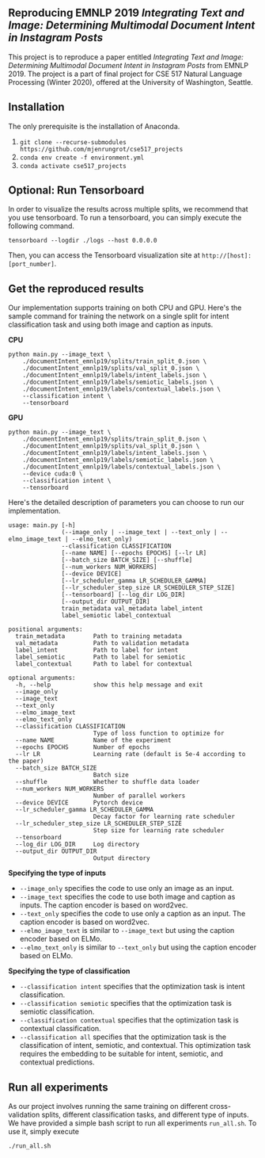 ## Reproducing EMNLP 2019 _Integrating Text and Image: Determining Multimodal Document Intent in Instagram Posts_

This project is to reproduce a paper entitled _Integrating Text and Image: Determining Multimodal Document Intent in Instagram Posts_ from EMNLP 2019. The project is a part of final project for CSE 517 Natural Language Processing (Winter 2020), offered at the University of Washington, Seattle.

## Installation

The only prerequisite is the installation of Anaconda.

1. `git clone --recurse-submodules https://github.com/mjenrungrot/cse517_projects` 
2. `conda env create -f environment.yml`
3. `conda activate cse517_projects`

## Optional: Run Tensorboard

In order to visualize the results across multiple splits, we recommend that you use tensorboard. To run a tensorboard, you can simply execute the following command. 
```
tensorboard --logdir ./logs --host 0.0.0.0
```
Then, you can access the Tensorboard visualization site at `http://[host]:[port_number]`.

## Get the reproduced results

Our implementation supports training on both CPU and GPU. Here's the sample command for training the network
on a single split for intent classification task and using both image and caption as inputs.

__CPU__ 
```
python main.py --image_text \
    ./documentIntent_emnlp19/splits/train_split_0.json \
    ./documentIntent_emnlp19/splits/val_split_0.json \
    ./documentIntent_emnlp19/labels/intent_labels.json \
    ./documentIntent_emnlp19/labels/semiotic_labels.json \
    ./documentIntent_emnlp19/labels/contextual_labels.json \
    --classification intent \
    --tensorboard
```

__GPU__
```
python main.py --image_text \
    ./documentIntent_emnlp19/splits/train_split_0.json \
    ./documentIntent_emnlp19/splits/val_split_0.json \
    ./documentIntent_emnlp19/labels/intent_labels.json \
    ./documentIntent_emnlp19/labels/semiotic_labels.json \
    ./documentIntent_emnlp19/labels/contextual_labels.json \
    --device cuda:0 \
    --classification intent \
    --tensorboard
```

Here's the detailed description of parameters you can choose to run our implementation.
```
usage: main.py [-h]
               (--image_only | --image_text | --text_only | --elmo_image_text | --elmo_text_only)
               --classification CLASSIFICATION
               [--name NAME] [--epochs EPOCHS] [--lr LR]
               [--batch_size BATCH_SIZE] [--shuffle]
               [--num_workers NUM_WORKERS]
               [--device DEVICE]
               [--lr_scheduler_gamma LR_SCHEDULER_GAMMA]
               [--lr_scheduler_step_size LR_SCHEDULER_STEP_SIZE]
               [--tensorboard] [--log_dir LOG_DIR]
               [--output_dir OUTPUT_DIR]
               train_metadata val_metadata label_intent
               label_semiotic label_contextual

positional arguments:
  train_metadata        Path to training metadata
  val_metadata          Path to validation metadata
  label_intent          Path to label for intent
  label_semiotic        Path to label for semiotic
  label_contextual      Path to label for contextual

optional arguments:
  -h, --help            show this help message and exit
  --image_only
  --image_text
  --text_only
  --elmo_image_text
  --elmo_text_only
  --classification CLASSIFICATION
                        Type of loss function to optimize for
  --name NAME           Name of the experiment
  --epochs EPOCHS       Number of epochs
  --lr LR               Learning rate (default is 5e-4 according to the paper)
  --batch_size BATCH_SIZE
                        Batch size
  --shuffle             Whether to shuffle data loader
  --num_workers NUM_WORKERS
                        Number of parallel workers
  --device DEVICE       Pytorch device
  --lr_scheduler_gamma LR_SCHEDULER_GAMMA
                        Decay factor for learning rate scheduler
  --lr_scheduler_step_size LR_SCHEDULER_STEP_SIZE
                        Step size for learning rate scheduler
  --tensorboard
  --log_dir LOG_DIR     Log directory
  --output_dir OUTPUT_DIR
                        Output directory
```

__Specifying the type of inputs__
- ``--image_only`` specifies the code to use only an image as an input.
- ``--image_text`` specifies the code to use both image and caption as inputs. The caption encoder is based on word2vec.
- ``--text_only`` specifies the code to use only a caption as an input. The caption encoder is based on word2vec.
- ``--elmo_image_text`` is similar to ``--image_text`` but using the caption encoder based on ELMo. 
- ``--elmo_text_only`` is similar to ``--text_only`` but using the caption encoder based on ELMo.

__Specifying the type of classification__
- ``--classification intent`` specifies that the optimization task is intent classification.
- ``--classification semiotic`` specifies that the optimization task is semiotic classification.
- ``--classification contextual`` specifies that the optimization task is contextual classification.
- ``--classification all`` specifies that the optimization task is the classification of intent, semiotic, and contextual.
  This optimization task requires the embedding to be suitable for intent, semiotic, and contextual predictions.

## Run all experiments

As our project involves running the same training on different cross-validation splits, different classification tasks, and different type of inputs. We have provided a simple bash script to run all experiments `run_all.sh`. To use it, simply execute
```
./run_all.sh
```

